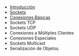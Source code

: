 * [Introducción](II.INTRODUCCION.MD)
* [Sockets](III.SOCKETS.MD)
* [Conexiones Básicas](V.CONEXIONES_BASICAS.md)
* Sockets TCP
* Sockets UDP
* Conexiones a Múltiples Clientes
* Conexiones Especiales
* Sockets Multicast
* Serialización de Objetos.